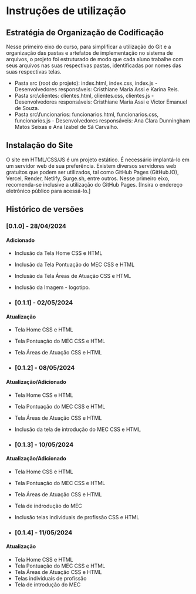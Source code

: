 # Instruções de utilização

## Estratégia de Organização de Codificação 

Nesse primeiro eixo do curso, para simplificar a utilização do Git e a organização das pastas e artefatos de implementação no sistema de arquivos, o projeto foi estruturado de modo que cada aluno trabalhe com seus arquivos nas suas respectivas pastas, identificadas por nomes das suas respectivas telas.

- Pasta src (root do projeto): index.html, index.css, index.js - Desenvolvedores responsáveis: Cristhiane Maria Assi e Karina Reis.
- Pasta src\clientes: clientes.html, clientes.css, clientes.js - Desenvolvedores responsáveis: Cristhiane Maria Assi e Victor Emanuel de Souza.
- Pasta src\funcionarios: funcionarios.html, funcionarios.css, funcionarios.js  - Desenvolvedores responsáveis: Ana Clara Dunningham Matos Seixas e Ana Izabel de Sá Carvalho.

## Instalação do Site

O site em HTML/CSS/JS é um projeto estático. É necessário implantá-lo em um servidor web de sua preferência. Existem diversos servidores web gratuitos que podem ser utilizados, tal como GitHub Pages (GitHub.IO), Vercel, Render, Netlify, Surge.sh, entre outros. Nesse primeiro eixo, recomenda-se inclusive a utilização do GitHub Pages. [Insira o endereço eletrônico público para acessá-lo.] 

## Histórico de versões

### [0.1.0] - 28/04/2024
#### Adicionado
- Inclusão da Tela Home CSS e HTML
- Inclusão da Tela Pontuação do MEC CSS e HTML
- Inclusão da Tela Áreas de Atuação CSS e HTML
- Inclusão da Imagem - logotipo.

- ### [0.1.1] - 02/05/2024
#### Atualização

- Tela Home CSS e HTML
- Tela Pontuação do MEC CSS e HTML
- Tela Áreas de Atuação CSS e HTML

- ### [0.1.2] - 08/05/2024
#### Atualização/Adicionado

- Tela Home CSS e HTML
- Tela Pontuação do MEC CSS e HTML
- Tela Áreas de Atuação CSS e HTML
- Inclusão da tela de introdução do MEC CSS e HTML

  
- ### [0.1.3] - 10/05/2024
#### Atualização/Adicionado

- Tela Home CSS e HTML
- Tela Pontuação do MEC CSS e HTML
- Tela Áreas de Atuação CSS e HTML
- Tela de indrodução do MEC
- Inclusão telas individuais de profissão CSS e HTML


- ### [0.1.4] - 11/05/2024
#### Atualização

- Tela Home CSS e HTML
- Tela Pontuação do MEC CSS e HTML
- Tela Áreas de Atuação CSS e HTML
- Telas individuais de profissão
- Tela de introdução do MEC
